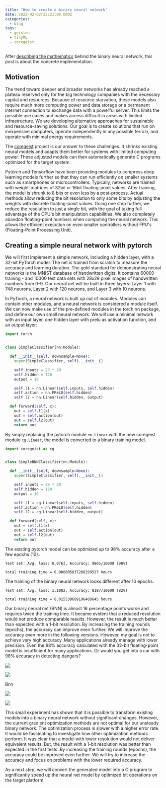 ```yaml
---
title: "How to create a binary neural network"
date: 2022-02-02T22:21:00.000Z
categories:
  - blog
tags:
  - geisten
  - tinyML
  - coregeist
---
```


After [describing the mathematics](../basic-math/) behind the binary neural network, this post is about the concrete implementation.

## Motivation

The trend toward deeper and broader networks has already reached a plateau reserved only for the big technology companies with the necessary capital and resources. Because of resource starvation, these models also require much more computing power and data storage or a permanent internet connection to exchange data with a powerful server. This limits the possible use cases and makes access difficult in areas with limited infrastructure.
We are developing alternative approaches for sustainable and resource-saving solutions. Our goal is to create solutions that run on inexpensive computers, operate independently in any possible terrain, and operate with minimal energy requirements. 

The [coregeist](https://github.com/geisten/coregeist) project is our answer to these challenges. It shrinks existing neural models and adapts them better for systems with limited computing power. These adjusted models can then automatically generate C programs optimized for the target system.

Pytorch and Tensorflow have been providing modules to compress deep learning models further so that they can run efficiently on smaller systems such as smartphones or microcontrollers. Typically, networks are trained with weight-matrices of 32bit or 16bit floating-point values. After training, the model is shrunk to 8 bits or even less by a post-process. Actual methods allow reducing the bit resolution to only some bits by adjusting the weights with discrete floating-point values. 
Going one step further, we reduce the resolution to just a single bit, with the goal of taking full advantage of the CPU's bit manipulation capabilities. We also completely abandon floating-point numbers when computing the neural network. This allows the efficient execution on even smaller controllers without FPU's (Floating-Point Processing Unit).

## Creating a simple neural network with pytorch

We will first implement a simple network, including a hidden layer, with a 32-bit PyTorch model. The net is trained from scratch to measure the accuracy and learning duration. The gold standard for demonstrating neural networks is the MNIST database of handwritten digits. It contains 60000 training - and 10000 test data sets with 28x28 pixel images of handwritten numbers from 0-9. Our neural net will be built in three layers: Layer 1 with 748 neurons, Layer 2 with 120 neurons, and Layer 3 with 10 neurons.

In PyTorch, a neural network is built up out of modules. Modules can contain other modules, and a neural network is considered a module itself. We can now make use of the pre-defined modules in the torch.nn package, and define our own small neural network. We will use a minimal network with an input layer, one hidden layer with prelu as activation function, and an output layer:

```python
import torch


class SimpleClassifier(nn.Module):

  def __init__(self, downsample=None):
    super(SimpleClassifier, self).__init__()

    self.inputs = 28 * 28
    self.hidden = 120
    output = 10

    self.l1 = nn.Linear(self.inputs, self.hidden)
    self.action = nn.PReLU(self.hidden)
    self.l2 = nn.Linear(self.hidden, output)

  def forward(self, x):
    out = self.l1(x)
    out = self.action(out)
    out = self.l2(out)
    return out
```

By simply replacing the pytorch module `nn.Linear` with the new coregeist module `cg.Linear`, the model is converted to a binary training model.

```python
import coregeist as cg


class SimpleBNNClassifier(nn.Module):

  def __init__(self, downsample=None):
    super(SimpleClassifier, self).__init__()

    self.inputs = 28 * 28
    self.hidden = 120
    output = 10

    self.l1 = cg.Linear(self.inputs, self.hidden)
    self.action = nn.PReLU(self.hidden)
    self.l2 = cg.Linear(self.hidden, output)

  def forward(self, x):
    out = self.l1(x)
    out = self.action(out)
    out = self.l2(out)
    return out
```

The existing pytorch model can be optimized up to 98% accuracy after a few epochs (10).:

```shell
Test set: Avg. loss: 0.0763, Accuracy: 9805/10000 (98%)

total training time = 0.008005837268299527 hours
```

The training of the binary neural network looks different after 10 epochs:

```shell
Test set: Avg. loss: 1.1002, Accuracy: 8187/10000 (82%)

total training time = 0.015539689196480645 hours
```

Our binary neural net (BNN) is almost 16 percentage points worse and requires twice the training time. It became evident that a reduced resolution would not produce comparable results. However, the result is much better than expected with a 1-bit resolution. By increasing the training rounds (epochs), the accuracy can improve even further. We will improve the accuracy even more in the following versions. However, my goal is not to achieve very high accuracy. Many applications already manage with lower precision. Even the 98% accuracy calculated with the 32-bit floating-point model is insufficient for many applications. Or would you get into a car with 98% accuracy in detecting dangers?

![](/assets/howto-bnn/nn_train_vs_valid_losses.png)

![](/assets/howto-bnn/nn_train_vs_valid_accuracy.png)

Bnn

![](/assets/howto-bnn/bnn_train_vs_valid_losses.png)

![](/assets/howto-bnn/bnn_train_vs_valid_accuracy.png)

This small experiment has shown that it is possible to transform existing models into a binary neural network without significant changes. However, the current gradient optimization methods are not optimal for our unsteady binary network. The optimization process is slower with a higher error rate. It would be fascinating to investigate how other optimization methods perform. It was clear that a model with lower resolution would not deliver equivalent results. But, the result with a 1-bit resolution was better than expected in the first tests. By increasing the training rounds (epochs), the accuracy could be improved even further. We will try to increase the accuracy and focus on problems with the lower required accuracy. 

As a next step, we will convert the generated model into a C program to significantly speed up the neural net model by optimized bit operations on the target platform. 
